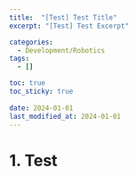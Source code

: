 ```yaml
---
title:  "[Test] Test Title"
excerpt: "[Test] Test Excerpt"

categories:
  - Development/Robotics
tags:
  - []

toc: true
toc_sticky: true
 
date: 2024-01-01
last_modified_at: 2024-01-01
---
```


# 1. Test  